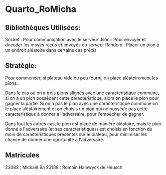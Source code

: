 # Quarto_RoMicha


## Bibliothèques Utilisées:

Socket : Pour communication avec le serveur
Json : Pour envoyer et decoder les moves reçus et envoyés du serveur
Random : Placer un pion à un endroit aléatoire dans certains cas précis


## Stratégie:

Pour commencer, si plateau vide ou peu fourni, on place aléatoirement les pions.

Dans le cas où on a trois pions alignés avec une caracteristique commune, si on a un pion possèdant cette caracteristique, alors on place le pion 
pour gagner la partie. Si on a pas le pion avec une caracteristique commune on le place aléatoirement et on choisis un pion qui ne possède pas 
cette caracteristique à donner a l'adversaire, pour l'empècher de gagner.

Dans tout les autres cas, le pion est placé de manière aléatoire, mais le pion donné a l'adversaire (et ses caracteristiques) est choisis en fonction du moin de caracteristiques présentes sur le plateau, pour minimiser les chance de donner une oportunité a l'adversaire.


## Matricules

23082 : Mickaël Ba
23138 : Romain Halewyck de Heusch